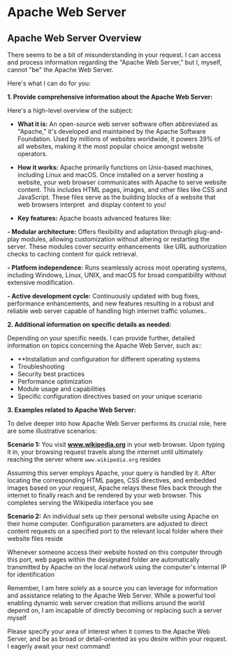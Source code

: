# Apache Web Server
## Apache Web Server Overview

There seems to be a bit of misunderstanding in your request. I can access and process information regarding the \"Apache Web Server,\" but I, myself, cannot \"be\" the Apache Web Server. 

Here's what I can do for you:

**1. Provide comprehensive information about the Apache Web Server:**

Here's a high-level overview of the subject:

* **What it is:**
An open-source web server software often abbreviated as \"Apache,\" 
it's developed and maintained by the Apache Software Foundation. Used by 
millions of websites worldwide, it powers 39% of all websites, making 
it the most popular choice amongst website operators. 

* **How it works:**
Apache primarily functions on Unix-based machines, including Linux 
and macOS. Once installed on a server hosting a website, your web 
browser communicates with Apache to serve website content. This includes 
HTML pages, images, and other files like CSS and JavaScript. These files 
serve as the building blocks of a website that web browsers interpret 
and display content to you!

* **Key features:**
Apache boasts advanced features like:

**- Modular architecture:** Offers flexibility and adaptation through 
plug-and-play modules, allowing customization without altering or 
restarting the server. These modules cover security enhancements 
like URL authorization checks to caching content for quick retrieval.	

**- Platform independence:** Runs seamlessly across most operating 
systems, including Windows, Linux, UNIX, and macOS for broad 
compatibility without extensive modification.

**- Active development cycle:** Continuously updated with bug fixes, 
performance enhancements, and new features resulting in a robust and 
reliable web server capable of handling high internet traffic volumes..

**2. Additional information on specific details as needed:**

Depending on your specific needs. I can provide further, detailed 
information on topics concerning the Apache Web Server, such as::

* **Installation and configuration for different operating systems
* Troubleshooting
* Security best practices
* Performance optimization
* Module usage and capabilities
* Specific configuration directives based on your unique scenario

 **3. Examples related to Apache Web Server:**

To delve deeper into how Apache Web Server performs its crucial role, 
here are some illustrative scenarios:

**Scenario 1:** You visit **www.wikipedia.org** in your web browser. 
Upon typing it in, your browsing request travels along the internet 
until ultimately reaching the server where `www.wikipedia.org` resides

Assuming this server employs Apache, your query is handled by it. After 
locating the corresponding HTML pages, CSS directives, and embedded 
images based on your request, Apache relays these files back through 
the internet to finally reach and be rendered by your web browser. This 
completes serving the Wikipedia interface you see

**Scenario 2:** An individual sets up their personal website using 
Apache on their home computer. Configuration parameters are adjusted to direct content requests on a specified port to the relevant local 
folder where their website files reside

Whenever someone access their website hosted on this computer through this port, web pages within the designated folder are automatically transmitted by Apache on the local network using the computer's internal IP for 
identification

Remember, I am here solely as a source you can leverage for 
information and assistance relating to the Apache Web Server. While a 
powerful tool enabling dynamic web server creation that millions around 
the world depend on, I am incapable of directly becoming or replacing such 
a server myself

Please specify your area of interest when it comes to the Apache Web 
Server, and be as broad or detail-oriented as you desire within your 
request. I eagerly await your next command!
